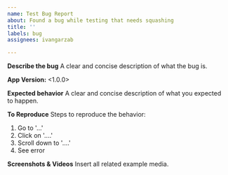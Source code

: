 ```yaml
---
name: Test Bug Report
about: Found a bug while testing that needs squashing
title: ''
labels: bug
assignees: ivangarzab

---
```


**Describe the bug**
A clear and concise description of what the bug is.

**App Version:** <1.0.0>

**Expected behavior**
A clear and concise description of what you expected to happen.

**To Reproduce**
Steps to reproduce the behavior:
1. Go to '...'
2. Click on '....'
3. Scroll down to '....'
4. See error

**Screenshots & Videos**
Insert all related example media.
